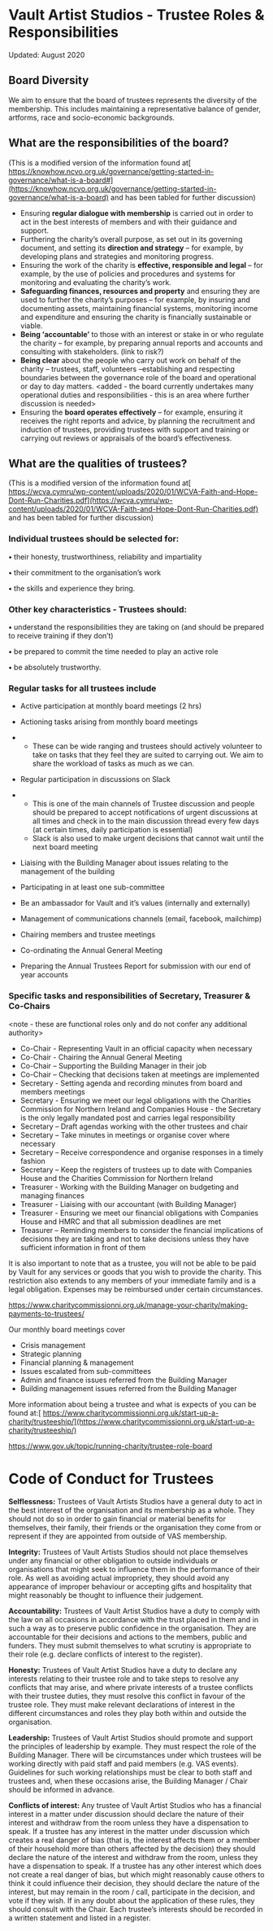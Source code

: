 # Vault Artist Studios - Trustee Roles & Responsibilities

Updated: August 2020

## Board Diversity

We aim to ensure that the board of trustees represents the diversity of the membership. This includes maintaining a representative balance of gender, artforms, race and socio-economic backgrounds.

## What are the responsibilities of the board?

(This is a modified version of the information found at[ https://knowhow.ncvo.org.uk/governance/getting-started-in-governance/what-is-a-board#](https://knowhow.ncvo.org.uk/governance/getting-started-in-governance/what-is-a-board) and has been tabled for further discussion)

- Ensuring **regular dialogue with membership** is carried out in order to act in the best interests of members and with their guidance and support.
- Furthering the charity’s overall purpose, as set out in its governing document, and setting its **direction and strategy** – for example, by developing plans and strategies and monitoring progress.
- Ensuring the work of the charity is **effective, responsible and legal** – for example, by the use of policies and procedures and systems for monitoring and evaluating the charity’s work.
- **Safeguarding finances, resources and property** and ensuring they are used to further the charity’s purposes – for example, by insuring and documenting assets, maintaining financial systems, monitoring income and expenditure and ensuring the charity is financially sustainable or viable.
- **Being ‘accountable’** to those with an interest or stake in or who regulate the charity – for example, by preparing annual reports and accounts and consulting with stakeholders. (link to risk?)
- **Being clear** about the people who carry out work on behalf of the charity – trustees, staff, volunteers –establishing and respecting boundaries between the governance role of the board and operational or day to day matters. <added - the board currently undertakes many operational duties and responsibilities - this is an area where further discussion is needed>
- Ensuring the **board operates effectively** – for example, ensuring it receives the right reports and advice, by planning the recruitment and induction of trustees, providing trustees with support and training or carrying out reviews or appraisals of the board’s effectiveness.

## What are the qualities of trustees?

(This is a modified version of the information found at[ https://wcva.cymru/wp-content/uploads/2020/01/WCVA-Faith-and-Hope-Dont-Run-Charities.pdf](https://wcva.cymru/wp-content/uploads/2020/01/WCVA-Faith-and-Hope-Dont-Run-Charities.pdf) and has been tabled for further discussion)

### **Individual trustees** should be selected for:

**•** their honesty, trustworthiness, reliability and impartiality

**•** their commitment to the organisation’s work

**•** the skills and experience they bring.

### Other key characteristics - Trustees should:

**•** understand the responsibilities they are taking on (and should be prepared to receive training if they don’t)

**•** be prepared to commit the time needed to play an active role

**•** be absolutely trustworthy.

 

### Regular tasks for all trustees include

- Active participation at monthly board meetings (2 hrs)

- Actioning tasks arising from monthly board meetings

- - These can be wide ranging and trustees should actively volunteer to take on tasks that they feel they are suited to carrying out. We aim to share the workload of tasks as much as we can.

- Regular participation in discussions on Slack

- - This is one of the main channels of Trustee discussion and people should be prepared to accept notifications of urgent discussions at all times and check in to the main discussion thread every few days (at certain times, daily participation is essential)
  - Slack is also used to make urgent decisions that cannot wait until the next board meeting

- Liaising with the Building Manager about issues relating to the management of the building

- Participating in at least one sub-committee

- Be an ambassador for Vault and it’s values (internally and externally)

- Management of communications channels (email, facebook, mailchimp)

- Chairing members and trustee meetings

- Co-ordinating the Annual General Meeting

- Preparing the Annual Trustees Report for submission with our end of year accounts

###  Specific tasks and responsibilities of Secretary, Treasurer & Co-Chairs

<note - these are functional roles only and do not confer any additional authority>

- Co-Chair - Representing Vault in an official capacity when necessary
- Co-Chair - Chairing the Annual General Meeting
- Co-Chair – Supporting the Building Manager in their job
- Co-Chair – Checking that decisions taken at meetings are implemented
- Secretary - Setting agenda and recording minutes from board and members meetings
- Secretary - Ensuring we meet our legal obligations with the Charities Commission for Northern Ireland and Companies House - the Secretary is the only legally mandated post and carries legal responsibility
- Secretary – Draft agendas working with the other trustees and chair
- Secretary – Take minutes in meetings or organise cover where necessary
- Secretary – Receive correspondence and organise responses in a timely fashion
- Secretary – Keep the registers of trustees up to date with Companies House and the Charities Commission for Northern Ireland
- Treasurer - Working with the Building Manager on budgeting and managing finances
- Treasurer - Liaising with our accountant (with Building Manager)
- Treasurer - Ensuring we meet our financial obligations with Companies House and HMRC and that all submission deadlines are met
- Treasurer – Reminding members to consider the financial implications of decisions they are taking and not to take decisions unless they have sufficient information in front of them

It is also important to note that as a trustee, you will not be able to be paid by Vault for any services or goods that you wish to provide the charity. This restriction also extends to any members of your immediate family and is a legal obligation. Expenses may be reimbursed under certain circumstances.

https://www.charitycommissionni.org.uk/manage-your-charity/making-payments-to-trustees/

Our monthly board meetings cover

- Crisis management
- Strategic planning
- Financial planning & management
- Issues escalated from sub-committees
- Admin and finance issues referred from the Building Manager
- Building management issues referred from the Building Manager

More information about being a trustee and what is expects of you can be found at:[ https://www.charitycommissionni.org.uk/start-up-a-charity/trusteeship/](https://www.charitycommissionni.org.uk/start-up-a-charity/trusteeship/)

https://www.gov.uk/topic/running-charity/trustee-role-board

# Code of Conduct for Trustees

**Selflessness:** Trustees of Vault Artists Studios have a general duty to act in the best interest of the organisation and its membership as a whole. They should not do so in order to gain financial or material benefits for themselves, their family, their friends or the organisation they come from or represent if they are appointed from outside of VAS membership.

**Integrity:** Trustees of Vault Artists Studios should not place themselves under any financial or other obligation to outside individuals or organisations that might seek to influence them in the performance of their role. As well as avoiding actual impropriety, they should avoid any appearance of improper behaviour or accepting gifts and hospitality that might reasonably be thought to influence their judgement.

**Accountability:** Trustees of Vault Artist Studios have a duty to comply with the law on all occasions in accordance with the trust placed in them and in such a way as to preserve public confidence in the organisation. They are accountable for their decisions and actions to the members, public and funders. They must submit themselves to what scrutiny is appropriate to their role (e.g. declare conflicts of interest to the register).

**Honesty:** Trustees of Vault Artist Studios have a duty to declare any interests relating to their trustee role and to take steps to resolve any conflicts that may arise, and where private interests of a trustee conflicts with their trustee duties, they must resolve this conflict in favour of the trustee role. They must make relevant declarations of interest in the different circumstances and roles they play both within and outside the organisation.

**Leadership:** Trustees of Vault Artist Studios should promote and support the principles of leadership by example. They must respect the role of the Building Manager. There will be circumstances under which trustees will be working directly with paid staff and paid members (e.g. VAS events). Guidelines for such working relationships must be clear to both staff and trustees and, when these occasions arise, the Building Manager / Chair should be informed in advance.

**Conflicts of interest:** Any trustee of Vault Artist Studios who has a financial interest in a matter under discussion should declare the nature of their interest and withdraw from the room unless they have a dispensation to speak. If a trustee has any interest in the matter under discussion which creates a real danger of bias (that is, the interest affects them or a member of their household more than others affected by the decision) they should declare the nature of the interest and withdraw from the room, unless they have a dispensation to speak. If a trustee has any other interest which does not create a real danger of bias, but which might reasonably cause others to think it could influence their decision, they should declare the nature of the interest, but may remain in the room / call, participate in the decision, and vote if they wish. If in any doubt about the application of these rules, they should consult with the Chair. Each trustee’s interests should be recorded in a written statement and listed in a register.

 
